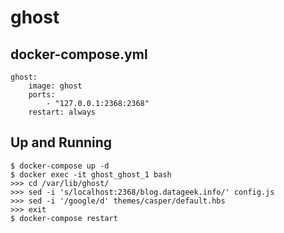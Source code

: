 ghost
=====

## docker-compose.yml

```
ghost:
    image: ghost
    ports:
        - "127.0.0.1:2368:2368"
    restart: always
```

## Up and Running

```
$ docker-compose up -d
$ docker exec -it ghost_ghost_1 bash
>>> cd /var/lib/ghost/
>>> sed -i 's/localhost:2368/blog.datageek.info/' config.js
>>> sed -i '/google/d' themes/casper/default.hbs
>>> exit
$ docker-compose restart
```
